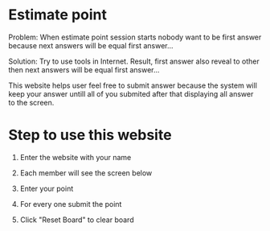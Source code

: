# Estimate point
Problem: When estimate point session starts nobody want to be first answer because next answers will be equal first answer...

Solution: Try to use tools in Internet. Result, first answer also reveal to other then next answers will be equal first answer...

This website helps user feel free to submit answer because the system will keep your answer untill all of you submited after that displaying all answer to the screen.

# Step to use this website
1. Enter the website with your name

2. Each member will see the screen below

3. Enter your point

4. For every one submit the point

5. Click "Reset Board" to clear board
